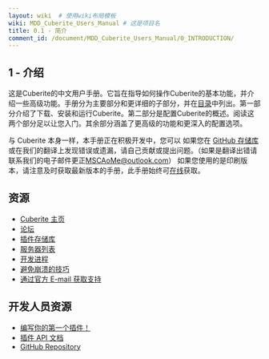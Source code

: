 ```yaml
---
layout: wiki  # 使用wiki布局模板
wiki: MDD_Cuberite_Users_Manual # 这是项目名
title: 0.1 - 简介
comment_id: /document/MDD_Cuberite_Users_Manual/0_INTRODUCTION/
---
```

## 1 - 介绍

这是Cuberite的中文用户手册。它旨在指导如何操作Cuberite的基本功能，并介绍一些高级功能。手册分为主要部分和更详细的子部分，并在[目录](/document/MDD_Cuberite_Users_Manual/0_INTRODUCTION/0_1_Introduction)中列出。第一部分介绍了下载、安装和运行Cuberite。第二部分是配置Cuberite的概述。阅读这两个部分足以让您入门。其余部分涵盖了更高级的功能和更深入的配置选项。

与 Cuberite 本身一样，本手册正在积极开发中，您可以 如果您在 [GitHub 存储库](https://github.com/cuberite/users-manual) 或在我们的翻译上发现错误或遗漏，请自己贡献或提出问题。（如果是翻译出错请联系我们的电子邮件更正[MSCAoMe@outlook.com](mailto:MSCAoMe@outlook.com)） 如果您使用的是印刷版本，请注意及时获取最新版本的手册，此手册始终可[在线](/document/MDD_Cuberite_Users_Manual/0_INTRODUCTION/0_1_Introduction)获取。

## 资源

- [Cuberite 主页](https://cuberite.org/)
- [论坛](https://forum.cuberite.org/)
- [插件存储库](https://forum.cuberite.org/forum-2.html)
- [服务器列表](https://forum.cuberite.org/thread-1435.html)
- [开发进程](https://forum.cuberite.org/thread-2146.html)
- [避免崩溃的技巧](https://forum.cuberite.org/thread-2504.html)
- [通过官方 E-mail 获取支持](mailto:support@cuberite.org)

## 开发人员资源

- [编写你的第一个插件！](https://api.cuberite.org/Writing-a-Cuberite-plugin.html)
- [插件 API 文档](https://api.cuberite.org/)
- [GitHub Repository](https://github.com/cuberite/cuberite)
